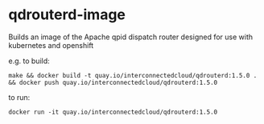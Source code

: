 # qdrouterd-image
Builds an image of the Apache qpid dispatch router designed for use with kubernetes and openshift

e.g. to build:

```
make && docker build -t quay.io/interconnectedcloud/qdrouterd:1.5.0 . && docker push quay.io/interconnectedcloud/qdrouterd:1.5.0
```

to run:

```
docker run -it quay.io/interconnectedcloud/qdrouterd:1.5.0
```

